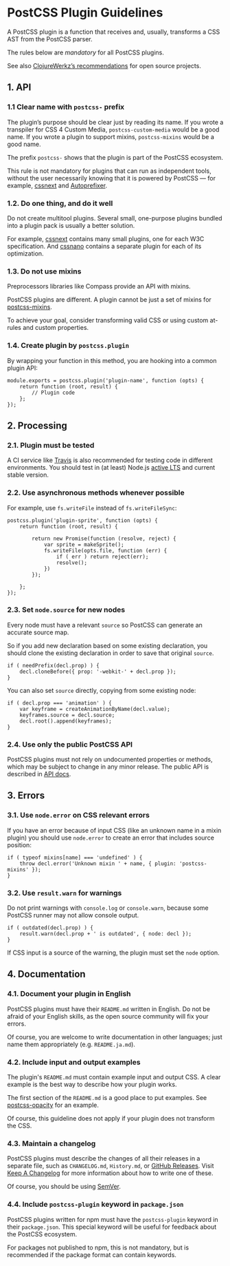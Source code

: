 <h1 id="postcss-plugin-guidelines">PostCSS Plugin Guidelines</h1>

<p>A PostCSS plugin is a function that receives and, usually,
transforms a CSS AST from the PostCSS parser.</p>

<p>The rules below are <em>mandatory</em> for all PostCSS plugins.</p>

<p>See also <a href="http://blog.clojurewerkz.org/blog/2013/04/20/how-to-make-your-open-source-project-really-awesome/">ClojureWerkz’s recommendations</a> for open source projects.</p>

<h2 id="1.-api">1. API</h2>

<h3 id="1.1-clear-name-with-%60postcss-%60-prefix">1.1 Clear name with <code>postcss-</code> prefix</h3>

<p>The plugin’s purpose should be clear just by reading its name.
If you wrote a transpiler for CSS 4 Custom Media, <code>postcss-custom-media</code>
would be a good name. If you wrote a plugin to support mixins,
<code>postcss-mixins</code> would be a good name.</p>

<p>The prefix <code>postcss-</code> shows that the plugin is part of the PostCSS ecosystem.</p>

<p>This rule is not mandatory for plugins that can run as independent tools,
without the user necessarily knowing that it is powered by
PostCSS — for example, <a href="http://cssnext.io/">cssnext</a> and <a href="https://github.com/postcss/autoprefixer">Autoprefixer</a>.</p>

<h3 id="1.2.-do-one-thing%2C-and-do-it-well">1.2. Do one thing, and do it well</h3>

<p>Do not create multitool plugins. Several small, one-purpose plugins bundled into
a plugin pack is usually a better solution.</p>

<p>For example, <a href="http://cssnext.io/">cssnext</a> contains many small plugins,
one for each W3C specification. And <a href="https://github.com/ben-eb/cssnano">cssnano</a> contains a separate plugin
for each of its optimization.</p>

<h3 id="1.3.-do-not-use-mixins">1.3. Do not use mixins</h3>

<p>Preprocessors libraries like Compass provide an API with mixins.</p>

<p>PostCSS plugins are different.
A plugin cannot be just a set of mixins for <a href="https://github.com/postcss/postcss-mixins">postcss-mixins</a>.</p>

<p>To achieve your goal, consider transforming valid CSS
or using custom at-rules and custom properties.</p>

<h3 id="1.4.-create-plugin-by-%60postcss.plugin%60">1.4. Create plugin by <code>postcss.plugin</code></h3>

<p>By wrapping your function in this method,
you are hooking into a common plugin API:</p>

<pre><code class="js">module.exports = postcss.plugin('plugin-name', function (opts) {
    return function (root, result) {
        // Plugin code
    };
});
</code></pre>

<h2 id="2.-processing">2. Processing</h2>

<h3 id="2.1.-plugin-must-be-tested">2.1. Plugin must be tested</h3>

<p>A CI service like <a href="https://travis-ci.org/">Travis</a> is also recommended for testing code in
different environments. You should test in (at least) Node.js <a href="https://github.com/nodejs/LTS">active LTS</a> and current stable version.</p>

<h3 id="2.2.-use-asynchronous-methods-whenever-possible">2.2. Use asynchronous methods whenever possible</h3>

<p>For example, use <code>fs.writeFile</code> instead of <code>fs.writeFileSync</code>:</p>

<pre><code class="js">postcss.plugin('plugin-sprite', function (opts) {
    return function (root, result) {

        return new Promise(function (resolve, reject) {
            var sprite = makeSprite();
            fs.writeFile(opts.file, function (err) {
                if ( err ) return reject(err);
                resolve();
            })
        });

    };
});
</code></pre>

<h3 id="2.3.-set-%60node.source%60-for-new-nodes">2.3. Set <code>node.source</code> for new nodes</h3>

<p>Every node must have a relevant <code>source</code> so PostCSS can generate
an accurate source map.</p>

<p>So if you add new declaration based on some existing declaration, you should
clone the existing declaration in order to save that original <code>source</code>.</p>

<pre><code class="js">if ( needPrefix(decl.prop) ) {
    decl.cloneBefore({ prop: '-webkit-' + decl.prop });
}
</code></pre>

<p>You can also set <code>source</code> directly, copying from some existing node:</p>

<pre><code class="js">if ( decl.prop === 'animation' ) {
    var keyframe = createAnimationByName(decl.value);
    keyframes.source = decl.source;
    decl.root().append(keyframes);
}
</code></pre>

<h3 id="2.4.-use-only-the-public-postcss-api">2.4. Use only the public PostCSS API</h3>

<p>PostCSS plugins must not rely on undocumented properties or methods,
which may be subject to change in any minor release. The public API
is described in <a href="http://api.postcss.org/">API docs</a>.</p>

<h2 id="3.-errors">3. Errors</h2>

<h3 id="3.1.-use-%60node.error%60-on-css-relevant-errors">3.1. Use <code>node.error</code> on CSS relevant errors</h3>

<p>If you have an error because of input CSS (like an unknown name
in a mixin plugin) you should use <code>node.error</code> to create an error
that includes source position:</p>

<pre><code class="js">if ( typeof mixins[name] === 'undefined' ) {
    throw decl.error('Unknown mixin ' + name, { plugin: 'postcss-mixins' });
}
</code></pre>

<h3 id="3.2.-use-%60result.warn%60-for-warnings">3.2. Use <code>result.warn</code> for warnings</h3>

<p>Do not print warnings with <code>console.log</code> or <code>console.warn</code>,
because some PostCSS runner may not allow console output.</p>

<pre><code class="js">if ( outdated(decl.prop) ) {
    result.warn(decl.prop + ' is outdated', { node: decl });
}
</code></pre>

<p>If CSS input is a source of the warning, the plugin must set the <code>node</code> option.</p>

<h2 id="4.-documentation">4. Documentation</h2>

<h3 id="4.1.-document-your-plugin-in-english">4.1. Document your plugin in English</h3>

<p>PostCSS plugins must have their <code>README.md</code> written in English. Do not be afraid
of your English skills, as the open source community will fix your errors.</p>

<p>Of course, you are welcome to write documentation in other languages;
just name them appropriately (e.g. <code>README.ja.md</code>).</p>

<h3 id="4.2.-include-input-and-output-examples">4.2. Include input and output examples</h3>

<p>The plugin's <code>README.md</code> must contain example input and output CSS.
A clear example is the best way to describe how your plugin works.</p>

<p>The first section of the <code>README.md</code> is a good place to put examples.
See <a href="https://github.com/iamvdo/postcss-opacity">postcss-opacity</a> for an example.</p>

<p>Of course, this guideline does not apply if your plugin does not
transform the CSS.</p>

<h3 id="4.3.-maintain-a-changelog">4.3. Maintain a changelog</h3>

<p>PostCSS plugins must describe the changes of all their releases
in a separate file, such as <code>CHANGELOG.md</code>, <code>History.md</code>, or <a href="https://help.github.com/articles/creating-releases/">GitHub Releases</a>.
Visit <a href="http://keepachangelog.com/">Keep A Changelog</a> for more information about how to write one of these.</p>

<p>Of course, you should be using <a href="http://semver.org/">SemVer</a>.</p>

<h3 id="4.4.-include-%60postcss-plugin%60-keyword-in-%60package.json%60">4.4. Include <code>postcss-plugin</code> keyword in <code>package.json</code></h3>

<p>PostCSS plugins written for npm must have the <code>postcss-plugin</code> keyword
in their <code>package.json</code>. This special keyword will be useful for feedback about
the PostCSS ecosystem.</p>

<p>For packages not published to npm, this is not mandatory, but is recommended
if the package format can contain keywords.</p>
